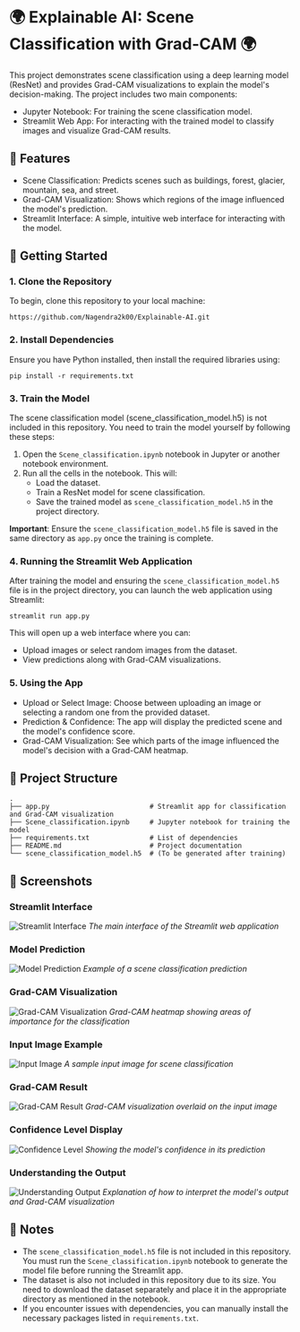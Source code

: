 # 🌍 Explainable AI: Scene Classification with Grad-CAM 🌍

This project demonstrates scene classification using a deep learning model (ResNet) and provides Grad-CAM visualizations to explain the model's decision-making. The project includes two main components:

- Jupyter Notebook: For training the scene classification model.
- Streamlit Web App: For interacting with the trained model to classify images and visualize Grad-CAM results.

## 🌟 Features

- Scene Classification: Predicts scenes such as buildings, forest, glacier, mountain, sea, and street.
- Grad-CAM Visualization: Shows which regions of the image influenced the model's prediction.
- Streamlit Interface: A simple, intuitive web interface for interacting with the model.

## 🚀 Getting Started

### 1. Clone the Repository

To begin, clone this repository to your local machine:

```
https://github.com/Nagendra2k00/Explainable-AI.git
```

### 2. Install Dependencies

Ensure you have Python installed, then install the required libraries using:

```
pip install -r requirements.txt
```

### 3. Train the Model

The scene classification model (scene_classification_model.h5) is not included in this repository. You need to train the model yourself by following these steps:

1. Open the `Scene_classification.ipynb` notebook in Jupyter or another notebook environment.
2. Run all the cells in the notebook. This will:
   - Load the dataset.
   - Train a ResNet model for scene classification.
   - Save the trained model as `scene_classification_model.h5` in the project directory.

**Important**: Ensure the `scene_classification_model.h5` file is saved in the same directory as `app.py` once the training is complete.

### 4. Running the Streamlit Web Application

After training the model and ensuring the `scene_classification_model.h5` file is in the project directory, you can launch the web application using Streamlit:

```
streamlit run app.py
```

This will open up a web interface where you can:
- Upload images or select random images from the dataset.
- View predictions along with Grad-CAM visualizations.

### 5. Using the App

- Upload or Select Image: Choose between uploading an image or selecting a random one from the provided dataset.
- Prediction & Confidence: The app will display the predicted scene and the model's confidence score.
- Grad-CAM Visualization: See which parts of the image influenced the model's decision with a Grad-CAM heatmap.

## 📂 Project Structure

```
.
├── app.py                         # Streamlit app for classification and Grad-CAM visualization
├── Scene_classification.ipynb     # Jupyter notebook for training the model
├── requirements.txt               # List of dependencies
├── README.md                      # Project documentation
└── scene_classification_model.h5  # (To be generated after training)
```

## 📸 Screenshots

### Streamlit Interface
![Streamlit Interface](https://your-repo-url.com/images/streamlit_interface.png)
*The main interface of the Streamlit web application*

### Model Prediction
![Model Prediction](https://your-repo-url.com/images/model_prediction.png)
*Example of a scene classification prediction*

### Grad-CAM Visualization
![Grad-CAM Visualization](https://your-repo-url.com/images/gradcam_visualization.png)
*Grad-CAM heatmap showing areas of importance for the classification*

### Input Image Example
![Input Image](https://your-repo-url.com/images/input_image_example.jpg)
*A sample input image for scene classification*

### Grad-CAM Result
![Grad-CAM Result](https://your-repo-url.com/images/gradcam_result.png)
*Grad-CAM visualization overlaid on the input image*

### Confidence Level Display
![Confidence Level](https://your-repo-url.com/images/confidence_level.png)
*Showing the model's confidence in its prediction*

### Understanding the Output
![Understanding Output](https://your-repo-url.com/images/output_explanation.png)
*Explanation of how to interpret the model's output and Grad-CAM visualization*

## 📝 Notes

- The `scene_classification_model.h5` file is not included in this repository. You must run the `Scene_classification.ipynb` notebook to generate the model file before running the Streamlit app.
- The dataset is also not included in this repository due to its size. You need to download the dataset separately and place it in the appropriate directory as mentioned in the notebook.
- If you encounter issues with dependencies, you can manually install the necessary packages listed in `requirements.txt`.
